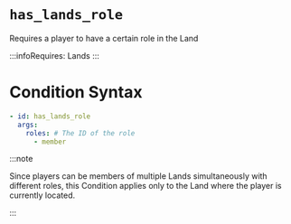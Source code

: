 # `has_lands_role`

Requires a player to have a certain role in the Land

:::infoRequires:
Lands
:::
# Condition Syntax
```yaml
- id: has_lands_role
  args:
    roles: # The ID of the role
      - member
```

:::note  
  
Since players can be members of multiple Lands simultaneously with different roles, this Condition applies only to the Land where the player is currently located.

:::